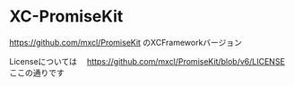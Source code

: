 # XC-PromiseKit

https://github.com/mxcl/PromiseKit のXCFrameworkバージョン

Licenseについては　
https://github.com/mxcl/PromiseKit/blob/v6/LICENSE
ここの通りです
